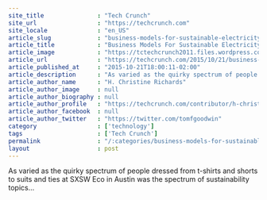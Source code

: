 ```yaml
---
site_title               : "Tech Crunch"
site_url                 : "https://techcrunch.com"
site_locale              : "en_US"
article_slug             : "business-models-for-sustainable-electricity"
article_title            : "Business Models For Sustainable Electricity"
article_image            : "https://tctechcrunch2011.files.wordpress.com/2015/09/shutterstock_305916029.jpg?w=764&h=400&crop=1"
article_url              : "https://techcrunch.com/2015/10/21/business-models-for-sustainable-electricity/"
article_published_at     : "2015-10-21T18:00:11-02:00"
article_description      : "As varied as the quirky spectrum of people dressed from t-shirts and shorts to suits and ties at SXSW Eco in Austin was the spectrum of sustainability topics..."
article_author_name      : "H. Christine Richards"
article_author_image     : null
article_author_biography : null
article_author_profile   : "https://techcrunch.com/contributor/h-christine-richards/"
article_author_facebook  : null
article_author_twitter   : "https://twitter.com/tomfgoodwin"
category                 : ['technology']
tags                     : ['Tech Crunch']
permalink                : "/:categories/business-models-for-sustainable-electricity/"
layout                   : post
---
```


As varied as the quirky spectrum of people dressed from t-shirts and shorts to suits and ties at SXSW Eco in Austin was the spectrum of sustainability topics...

